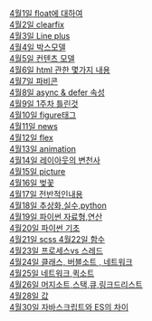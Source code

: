 <a href="https://github.com/hbsowo58/FastCampus_Summary/blob/master/README/2019-04/0401.md"> 4월1일 float에 대하여 <br>
<a href="https://github.com/hbsowo58/FastCampus_Summary/blob/master/README/2019-04/0402.md"> 4월2일 clearfix  <br>
<a href="https://github.com/hbsowo58/FastCampus_Summary/blob/master/README/2019-04/0403.md"> 4월3일 Line plus  <br>
<a href="https://github.com/hbsowo58/FastCampus_Summary/blob/master/README/2019-04/0404.md"> 4월4일 박스모델 <br>
<a href="https://github.com/hbsowo58/FastCampus_Summary/blob/master/README/2019-04/2019-04/0405.md"> 4월5일 컨텐츠 모델 <br>
<a href="https://github.com/hbsowo58/FastCampus_Summary/blob/master/README/2019-04/0406.md"> 4월6일 html 관한 몇가지 내용 <br>
<a href="https://github.com/hbsowo58/FastCampus_Summary/blob/master/README/2019-04/0407.md"> 4월7일 파비콘 <br>
<a href="https://github.com/hbsowo58/FastCampus_Summary/blob/master/README/2019-04/0408.md"> 4월8일 async & defer 속성 <br>
<a href="https://github.com/hbsowo58/FastCampus_Summary/blob/master/README/2019-04/0409.md"> 4월9일 1주차 틀린것  <br>
<a href="https://github.com/hbsowo58/FastCampus_Summary/blob/master/README/2019-04/0410.md"> 4월10일 figure태그  <br>
<a href="https://github.com/hbsowo58/FastCampus_Summary/blob/master/README/2019-04/0411.md"> 4월11일 news   <br>
<a href="https://github.com/hbsowo58/FastCampus_Summary/blob/master/README/2019-04/0412.md"> 4월12일 flex  <br>
<a href="https://github.com/hbsowo58/FastCampus_Summary/blob/master/README/2019-04/0413.md"> 4월13일 animation  <br>
<a href="https://github.com/hbsowo58/FastCampus_Summary/blob/master/README/2019-04/0414.md"> 4월14일 레이아웃의 변천사  <br>
<a href="https://github.com/hbsowo58/FastCampus_Summary/blob/master/README/2019-04/0415.md"> 4월15일 picture  <br>
<a href="https://github.com/hbsowo58/FastCampus_Summary/blob/master/README/2019-04/0416.md"> 4월16일 벚꽃 <br>
<a href="https://github.com/hbsowo58/FastCampus_Summary/blob/master/README/2019-04/0417.md"> 4월17일 전반적인내용 <br>
<a href="https://github.com/hbsowo58/FastCampus_Summary/blob/master/README/2019-04/0418.md"> 4월18일 추상화,실수,python<br>
<a href="https://github.com/hbsowo58/FastCampus_Summary/blob/master/README/2019-04/0419.md"> 4월19일 파이썬 자료형,연산<br>
<a href="https://github.com/hbsowo58/FastCampus_Summary/blob/master/README/2019-04/0420.md"> 4월20일 파이썬 기초 <br>
<a href="https://github.com/hbsowo58/FastCampus_Summary/blob/master/README/2019-04/0421.md"> 4월21일 scss
<a href="https://github.com/hbsowo58/FastCampus_Summary/blob/master/README/2019-04/0422.md"> 4월22일 함수<br> 
<a href="https://github.com/hbsowo58/FastCampus_Summary/blob/master/README/2019-04/0423.md"> 4월23일 프로세스vs 스레드 <br>
<a href="https://github.com/hbsowo58/FastCampus_Summary/blob/master/README/2019-04/0424.md"> 4월24일 클래스, 버블소트 , 네트워크<br>
<a href="https://github.com/hbsowo58/FastCampus_Summary/blob/master/README/2019-04/0425.md"> 4월25일 네트워크,퀵소트<br>
<a href="https://github.com/hbsowo58/FastCampus_Summary/blob/master/README/2019-04/0426.md"> 4월26일 머지소트,스택,큐,링크드리스트 <br>
<a href="https://github.com/hbsowo58/FastCampus_Summary/blob/master/README/2019-04/0428.md"> 4월28일 값 <br>
<a href="https://github.com/hbsowo58/FastCampus_Summary/blob/master/README/2019-04/0430.md"> 4월30일 자바스크립트와 ES의 차이 <br>

